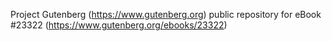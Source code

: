 Project Gutenberg (https://www.gutenberg.org) public repository for eBook #23322 (https://www.gutenberg.org/ebooks/23322)
